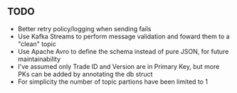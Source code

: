 

## TODO

- Better retry policy/logging when sending fails
- Use Kafka Streams to perform message validation and foward them to a "clean" topic
- Use Apache Avro to define the schema instead of pure JSON, for future maintainability
- I've assumed only Trade ID and Version are in Primary Key, but more PKs can be added by annotating the db struct
- For simplicity the number of topic partions have been limited to 1